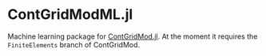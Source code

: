 # ContGridModML.jl

Machine learning package for [ContGridMod.jl](https://github.com/laurentpagnier/ContGridMod.jl).
At the moment it requires the `FiniteElements` branch of ContGridMod.
